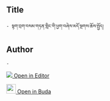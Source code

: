 ## Title
	- སྟག་བྲག་བསམ་གཏན་གླིང་གི་ཕྱག་བཞེས་མདོ་སྔགས་ཆོས་སྤྱོད།

## Author
	- 



[<img src="https://img.icons8.com/color/25/000000/edit-property.png"> Open in Editor](http://editor.openpecha.org/P004627)

[<img width="25" src="https://library.bdrc.io/icons/BUDA-small.svg"> Open in Buda](https://library.bdrc.io/show/bdr:IE0OPP004627)

